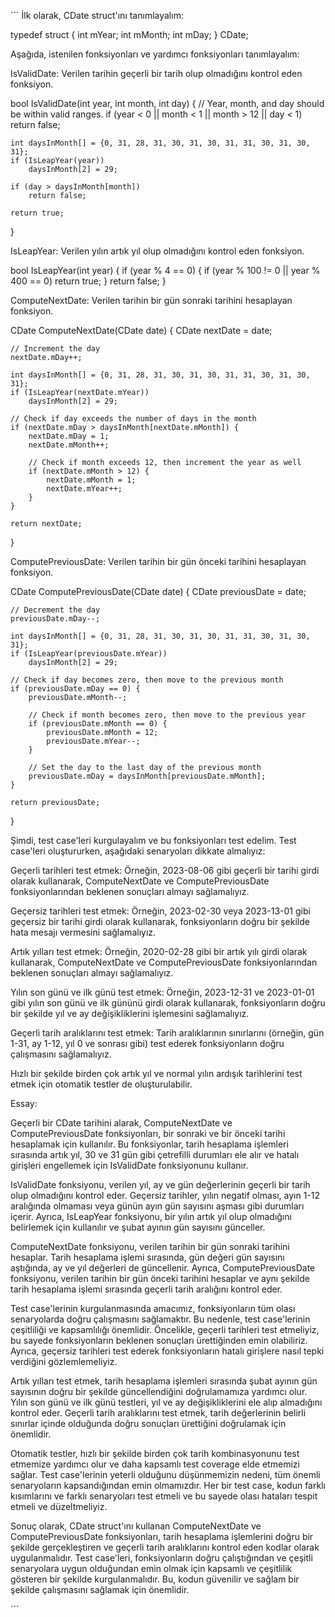 ´´´
İlk olarak, CDate struct'ını tanımlayalım:

typedef struct {
int mYear;
int mMonth;
int mDay;
} CDate;

Aşağıda, istenilen fonksiyonları ve yardımcı fonksiyonları tanımlayalım:

IsValidDate: Verilen tarihin geçerli bir tarih olup olmadığını kontrol eden fonksiyon.

bool IsValidDate(int year, int month, int day) {
// Year, month, and day should be within valid ranges.
if (year < 0 || month < 1 || month > 12 || day < 1)
return false;

    int daysInMonth[] = {0, 31, 28, 31, 30, 31, 30, 31, 31, 30, 31, 30, 31};
    if (IsLeapYear(year))
        daysInMonth[2] = 29;

    if (day > daysInMonth[month])
        return false;

    return true;

}

IsLeapYear: Verilen yılın artık yıl olup olmadığını kontrol eden fonksiyon.

bool IsLeapYear(int year) {
if (year % 4 == 0) {
if (year % 100 != 0 || year % 400 == 0)
return true;
}
return false;
}

ComputeNextDate: Verilen tarihin bir gün sonraki tarihini hesaplayan fonksiyon.


CDate ComputeNextDate(CDate date) {
CDate nextDate = date;

    // Increment the day
    nextDate.mDay++;

    int daysInMonth[] = {0, 31, 28, 31, 30, 31, 30, 31, 31, 30, 31, 30, 31};
    if (IsLeapYear(nextDate.mYear))
        daysInMonth[2] = 29;

    // Check if day exceeds the number of days in the month
    if (nextDate.mDay > daysInMonth[nextDate.mMonth]) {
        nextDate.mDay = 1;
        nextDate.mMonth++;

        // Check if month exceeds 12, then increment the year as well
        if (nextDate.mMonth > 12) {
            nextDate.mMonth = 1;
            nextDate.mYear++;
        }
    }

    return nextDate;

}

ComputePreviousDate: Verilen tarihin bir gün önceki tarihini hesaplayan fonksiyon.

CDate ComputePreviousDate(CDate date) {
CDate previousDate = date;

    // Decrement the day
    previousDate.mDay--;

    int daysInMonth[] = {0, 31, 28, 31, 30, 31, 30, 31, 31, 30, 31, 30, 31};
    if (IsLeapYear(previousDate.mYear))
        daysInMonth[2] = 29;

    // Check if day becomes zero, then move to the previous month
    if (previousDate.mDay == 0) {
        previousDate.mMonth--;

        // Check if month becomes zero, then move to the previous year
        if (previousDate.mMonth == 0) {
            previousDate.mMonth = 12;
            previousDate.mYear--;
        }

        // Set the day to the last day of the previous month
        previousDate.mDay = daysInMonth[previousDate.mMonth];
    }

    return previousDate;

}

Şimdi, test case'leri kurgulayalım ve bu fonksiyonları test edelim. Test case'leri oluştururken, aşağıdaki senaryoları dikkate almalıyız:

Geçerli tarihleri test etmek: Örneğin, 2023-08-06 gibi geçerli bir tarihi girdi olarak kullanarak, ComputeNextDate ve ComputePreviousDate fonksiyonlarından beklenen sonuçları almayı sağlamalıyız.

Geçersiz tarihleri test etmek: Örneğin, 2023-02-30 veya 2023-13-01 gibi geçersiz bir tarihi girdi olarak kullanarak, fonksiyonların doğru bir şekilde hata mesajı vermesini sağlamalıyız.

Artık yılları test etmek: Örneğin, 2020-02-28 gibi bir artık yılı girdi olarak kullanarak, ComputeNextDate ve ComputePreviousDate fonksiyonlarından beklenen sonuçları almayı sağlamalıyız.

Yılın son günü ve ilk günü test etmek: Örneğin, 2023-12-31 ve 2023-01-01 gibi yılın son günü ve ilk gününü girdi olarak kullanarak, fonksiyonların doğru bir şekilde yıl ve ay değişikliklerini işlemesini sağlamalıyız.

Geçerli tarih aralıklarını test etmek: Tarih aralıklarının sınırlarını (örneğin, gün 1-31, ay 1-12, yıl 0 ve sonrası gibi) test ederek fonksiyonların doğru çalışmasını sağlamalıyız.

Hızlı bir şekilde birden çok artık yıl ve normal yılın ardışık tarihlerini test etmek için otomatik testler de oluşturulabilir.

Essay:

Geçerli bir CDate tarihini alarak, ComputeNextDate ve ComputePreviousDate fonksiyonları, bir sonraki ve bir önceki tarihi hesaplamak için kullanılır. Bu fonksiyonlar, tarih hesaplama işlemleri sırasında artık yıl, 30 ve 31 gün gibi çetrefilli durumları ele alır ve hatalı girişleri engellemek için IsValidDate fonksiyonunu kullanır.

IsValidDate fonksiyonu, verilen yıl, ay ve gün değerlerinin geçerli bir tarih olup olmadığını kontrol eder. Geçersiz tarihler, yılın negatif olması, ayın 1-12 aralığında olmaması veya günün ayın gün sayısını aşması gibi durumları içerir. Ayrıca, IsLeapYear fonksiyonu, bir yılın artık yıl olup olmadığını belirlemek için kullanılır ve şubat ayının gün sayısını günceller.

ComputeNextDate fonksiyonu, verilen tarihin bir gün sonraki tarihini hesaplar. Tarih hesaplama işlemi sırasında, gün değeri gün sayısını aştığında, ay ve yıl değerleri de güncellenir. Ayrıca, ComputePreviousDate fonksiyonu, verilen tarihin bir gün önceki tarihini hesaplar ve aynı şekilde tarih hesaplama işlemi sırasında geçerli tarih aralığını kontrol eder.

Test case'lerinin kurgulanmasında amacımız, fonksiyonların tüm olası senaryolarda doğru çalışmasını sağlamaktır. Bu nedenle, test case'lerinin çeşitliliği ve kapsamlılığı önemlidir. Öncelikle, geçerli tarihleri test etmeliyiz, bu sayede fonksiyonların beklenen sonuçları ürettiğinden emin olabiliriz. Ayrıca, geçersiz tarihleri test ederek fonksiyonların hatalı girişlere nasıl tepki verdiğini gözlemlemeliyiz.

Artık yılları test etmek, tarih hesaplama işlemleri sırasında şubat ayının gün sayısının doğru bir şekilde güncellendiğini doğrulamamıza yardımcı olur. Yılın son günü ve ilk günü testleri, yıl ve ay değişikliklerini ele alıp almadığını kontrol eder. Geçerli tarih aralıklarını test etmek, tarih değerlerinin belirli sınırlar içinde olduğunda doğru sonuçları ürettiğini doğrulamak için önemlidir.

Otomatik testler, hızlı bir şekilde birden çok tarih kombinasyonunu test etmemize yardımcı olur ve daha kapsamlı test coverage elde etmemizi sağlar. Test case'lerinin yeterli olduğunu düşünmemizin nedeni, tüm önemli senaryoların kapsandığından emin olmamızdır. Her bir test case, kodun farklı kısımlarını ve farklı senaryoları test etmeli ve bu sayede olası hataları tespit etmeli ve düzeltmeliyiz.

Sonuç olarak, CDate struct'ını kullanan ComputeNextDate ve ComputePreviousDate fonksiyonları, tarih hesaplama işlemlerini doğru bir şekilde gerçekleştiren ve geçerli tarih aralıklarını kontrol eden kodlar olarak uygulanmalıdır. Test case'leri, fonksiyonların doğru çalıştığından ve çeşitli senaryolara uygun olduğundan emin olmak için kapsamlı ve çeşitlilik gösteren bir şekilde kurgulanmalıdır. Bu, kodun güvenilir ve sağlam bir şekilde çalışmasını sağlamak için önemlidir.

´´´
